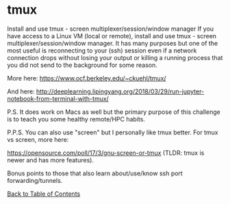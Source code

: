 # tmux

Install and use tmux - screen multiplexer/session/window manager
If you have access to a Linux VM (local or remote), install and use tmux - screen multiplexer/session/window manager. 
It has many purposes but one of the most useful is reconnecting to your (ssh) session even if a network 
connection drops without losing your output or killing a running process that you did not send to the background for some reason.

More here: https://www.ocf.berkeley.edu/~ckuehl/tmux/

And here: http://deeplearning.lipingyang.org/2018/03/29/run-jupyter-notebook-from-terminal-with-tmux/

P.S. It does work on Macs as well but the primary purpose of this challenge is to teach you some healthy remote/HPC habits. 

P.P.S. You can also use "screen" but I personally like tmux better. For tmux vs screen, more here: 

https://opensource.com/poll/17/3/gnu-screen-or-tmux (TLDR: tmux is newer and has more features). 

Bonus points to those that also learn about/use/know ssh port forwarding/tunnels.

[Back to Table of Contents](https://github.com/Pomona-ITS/DailyChallenges/blob/main/README.md)

